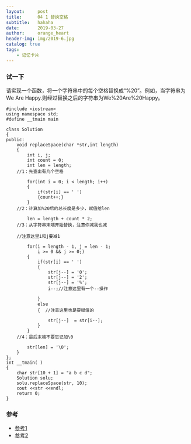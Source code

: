 ```yaml
---
layout:     post
title:      04 1 替换空格
subtitle:   hahaha
date:       2019-03-27
author:     orange_heart
header-img: img/2019-6.jpg
catalog: true
tags:
    - 记忆卡片
---
```


### 试一下

请实现一个函数，将一个字符串中的每个空格替换成“%20”。例如，当字符串为We Are Happy.则经过替换之后的字符串为We%20Are%20Happy。

```objc
#include <iostream>
using namespace std;
#define __tmain main

class Solution
{
public:
	void replaceSpace(char *str,int length)
    {
        int i, j;
        int count = 0;
        int len = length;  
	//1：先查出有几个空格
	
        for(int i = 0; i < length; i++)
        {
            if(str[i] == ' ')
            {count++;}
        }  
	//2：计算加%20后的总长度是多少，赋值给len
	
        len = length + count * 2;  
	//3：从字符串末端开始替换，注意你减我也减
	
	//注意这里i和j要减1
	
        for(i = length - 1, j = len - 1;
            i >= 0 && j >= 0;)
        {
            if(str[i] == ' ')
            {
                str[j--] = '0';
                str[j--] = '2';
                str[j--] = '%';
                i--;//注意这里有一个--操作
                
            }
            else
            {  //注意这里也是要赋值的
	    
                str[j--]  = str[i--];
            }
        }  
	//4：最后末端不要忘记加\0
	
        str[len] = '\0';
	}
};
int __tmain( )
{
    char str[10 + 1] = "a b c d";
    Solution solu;
    solu.replaceSpace(str, 10);
    cout <<str <<endl;
    return 0;
}

```

### 参考

- [参考1](https://github.com/zhedahht/CodingInterviewChinese2)
- [参考2](https://github.com/gatieme/CodingInterviews)
<!--stackedit_data:
eyJoaXN0b3J5IjpbNTQ5NDU2NjAyLDU0OTQ1NjYwMl19
-->